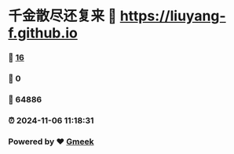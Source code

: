 # 千金散尽还复来 :link: https://liuyang-f.github.io 
### :page_facing_up: [16](https://liuyang-f.github.io/tag.html) 
### :speech_balloon: 0 
### :hibiscus: 64886 
### :alarm_clock: 2024-11-06 11:18:31 
### Powered by :heart: [Gmeek](https://github.com/Meekdai/Gmeek)
